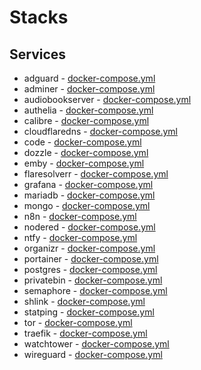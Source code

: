 # Stacks

## Services

* adguard - [docker-compose.yml](https://github.com/andronics/docker-stacks/blob/main/adguard/docker-compose.yml)
* adminer - [docker-compose.yml](https://github.com/andronics/docker-stacks/blob/main/adminer/docker-compose.yml)
* audiobookserver - [docker-compose.yml](https://github.com/andronics/docker-stacks/blob/main/audiobookserver/docker-compose.yml)
* authelia - [docker-compose.yml](https://github.com/andronics/docker-stacks/blob/main/authelia/docker-compose.yml)
* calibre - [docker-compose.yml](https://github.com/andronics/docker-stacks/blob/main/calibre/docker-compose.yml)
* cloudflaredns - [docker-compose.yml](https://github.com/andronics/docker-stacks/blob/main/cloudflaredns/docker-compose.yml)
* code - [docker-compose.yml](https://github.com/andronics/docker-stacks/blob/main/code/docker-compose.yml)
* dozzle - [docker-compose.yml](https://github.com/andronics/docker-stacks/blob/main/dozzle/docker-compose.yml)
* emby - [docker-compose.yml](https://github.com/andronics/docker-stacks/blob/main/emby/docker-compose.yml)
* flaresolverr - [docker-compose.yml](https://github.com/andronics/docker-stacks/blob/main/flaresolverr/docker-compose.yml)
* grafana - [docker-compose.yml](https://github.com/andronics/docker-stacks/blob/main/grafana/docker-compose.yml)
* mariadb - [docker-compose.yml](https://github.com/andronics/docker-stacks/blob/main/mariadb/docker-compose.yml)
* mongo - [docker-compose.yml](https://github.com/andronics/docker-stacks/blob/main/mongo/docker-compose.yml)
* n8n - [docker-compose.yml](https://github.com/andronics/docker-stacks/blob/main/n8n/docker-compose.yml)
* nodered - [docker-compose.yml](https://github.com/andronics/docker-stacks/blob/main/nodered/docker-compose.yml)
* ntfy - [docker-compose.yml](https://github.com/andronics/docker-stacks/blob/main/ntfy/docker-compose.yml)
* organizr - [docker-compose.yml](https://github.com/andronics/docker-stacks/blob/main/organizr/docker-compose.yml)
* portainer - [docker-compose.yml](https://github.com/andronics/docker-stacks/blob/main/portainer/docker-compose.yml)
* postgres - [docker-compose.yml](https://github.com/andronics/docker-stacks/blob/main/postgres/docker-compose.yml)
* privatebin - [docker-compose.yml](https://github.com/andronics/docker-stacks/blob/main/privatebin/docker-compose.yml)
* semaphore - [docker-compose.yml](https://github.com/andronics/docker-stacks/blob/main/semaphore/docker-compose.yml)
* shlink - [docker-compose.yml](https://github.com/andronics/docker-stacks/blob/main/shlink/docker-compose.yml)
* statping - [docker-compose.yml](https://github.com/andronics/docker-stacks/blob/main/statping/docker-compose.yml)
* tor - [docker-compose.yml](https://github.com/andronics/docker-stacks/blob/main/tor/docker-compose.yml)
* traefik - [docker-compose.yml](https://github.com/andronics/docker-stacks/blob/main/traefik/docker-compose.yml)
* watchtower - [docker-compose.yml](https://github.com/andronics/docker-stacks/blob/main/watchtower/docker-compose.yml)
* wireguard - [docker-compose.yml](https://github.com/andronics/docker-stacks/blob/main/wireguard/docker-compose.yml)